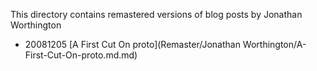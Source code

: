 This directory contains remastered versions of blog posts by Jonathan Worthington

- 20081205 [A First Cut On proto](Remaster/Jonathan Worthington/A-First-Cut-On-proto.md.md)

